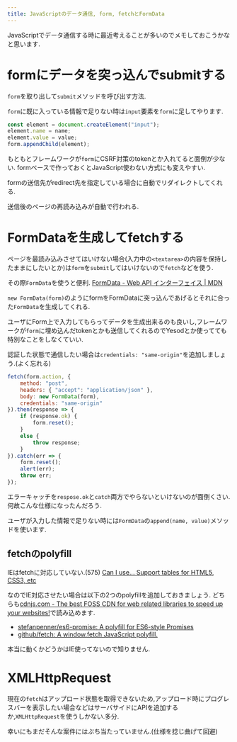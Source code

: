 ```yaml
---
title: JavaScriptのデータ通信, form, fetchとFormData
---
```


JavaScriptでデータ通信する時に最近考えることが多いのでメモしておこうかなと思います.

# formにデータを突っ込んでsubmitする

`form`を取り出して`submit`メソッドを呼び出す方法.

`form`に既に入っている情報で足りない時は`input`要素を`form`に足してやります.

~~~js
const element = document.createElement("input");
element.name = name;
element.value = value;
form.appendChild(element);
~~~

もともとフレームワークが`form`にCSRF対策のtokenとか入れてると面倒が少ない.
formベースで作っておくとJavaScript使わない方式にも変えやすい.

formの送信先がredirect先を指定している場合に自動でリダイレクトしてくれる.

送信後のページの再読み込みが自動で行われる.

# FormDataを生成してfetchする

ページを最読み込みさせてはいけない場合(入力中の`<textarea>`の内容を保持したままにしたいとか)は`form`を`submit`してはいけないので`fetch`などを使う.

その際`FormData`を使うと便利.
[FormData - Web API インターフェイス | MDN](https://developer.mozilla.org/ja/docs/Web/API/FormData)

`new FormData(form)`のようにformをFormDataに突っ込んであげるとそれに合った`FormData`を生成してくれる.

ユーザにForm上で入力してもらってデータを生成出来るのも良いし,フレームワークが`form`に埋め込んだtokenとかも送信してくれるのでYesodとか使ってても特別なことをしなくていい.

認証した状態で通信したい場合は`credentials: "same-origin"`を追加しましょう.(よく忘れる)

~~~js
fetch(form.action, {
    method: "post",
    headers: { "accept": "application/json" },
    body: new FormData(form),
    credentials: "same-origin"
}).then(response => {
    if (response.ok) {
        form.reset();
    }
    else {
        throw response;
    }
}).catch(err => {
    form.reset();
    alert(err);
    throw err;
});
~~~

エラーキャッチを`respose.ok`と`catch`両方でやらないといけないのが面倒くさい.
何故こんな仕様になったんだろう.

ユーザが入力した情報で足りない時には`FormData`の`append(name, value)`メソッドを使います.

## fetchのpolyfill

IEはfetchに対応していない.(575)
[Can I use... Support tables for HTML5, CSS3, etc](http://caniuse.com/#feat=fetch)

なのでIE対応させたい場合は以下の2つのpolyfillを追加しておきましょう.
どちらも[cdnjs.com - The best FOSS CDN for web related libraries to speed up your websites!](https://cdnjs.com/)で読み込めます.

* [stefanpenner/es6-promise: A polyfill for ES6-style Promises](https://github.com/stefanpenner/es6-promise)
* [github/fetch: A window.fetch JavaScript polyfill.](https://github.com/github/fetch)

本当に動くかどうかはIE使ってないので知りません.

# XMLHttpRequest

現在の`fetch`はアップロード状態を取得できないため,アップロード時にプログレスバーを表示したい場合などはサーバサイドにAPIを追加するか,`XMLHttpRequest`を使うしかない.多分.

幸いにもまだそんな案件にはぶち当たっていません.(仕様を捻じ曲げて回避)
